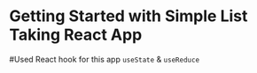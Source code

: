 # Getting Started with Simple List Taking React App


#Used React hook for this app
  `useState` & `useReduce`




